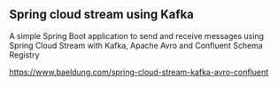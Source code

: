 ## Spring cloud stream using Kafka

A simple Spring Boot application to send and receive messages using Spring Cloud Stream with Kafka, Apache Avro and Confluent Schema Registry

https://www.baeldung.com/spring-cloud-stream-kafka-avro-confluent